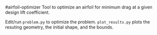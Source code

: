 #airfoil-optimizer
Tool to optimize an airfoil for minimum drag at a given design lift coefficient.

Edit/run `problem.py` to optimize the problem. `plot_results.py` plots the resuting geometry, the initial 
shape, and the bounds.